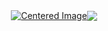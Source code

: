 <div style="display: flex; justify-content: center; align-items: center">
    <a href="#" target="_blank">
        <img src="https://art.ngfiles.com/images/2312000/2312442_arferguson_valley-of-the-sky-castle-pixel-day-2022.gif?f1642970072" alt="Centered Image">
    </a>
        <img src="https://tenor.com/view/nyan-cat-every-nyan-cat-rainbow-scene-gif-3678577245769785885">
</div>
